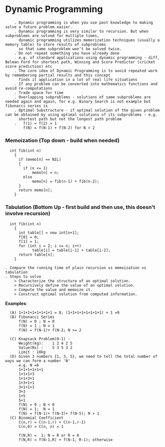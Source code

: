# Dynamic Programming 
```
    . Dynamic programming is when you use past knowledge to making solve a future problem easier.
    . Dynamic programming is very similar to recursion. But when subproblems are solved for multiple times,
      dynamic programming utilizes memorization techniques (usually a memory table) to store results of subproblems
      so that same subproblem won’t be solved twice.
    . Do not repeat something you have already done
    . e.g. of standard applications using dynamic programming - diff, Belman Ford for shortest path, Winning and Score Predictor (cricket score prediction) etc
    . The core idea of Dynamic Programming is to avoid repeated work by remembering partial results and this concept
      finds it application in a lot of real life situations
    . If any problem can be converted into mathematics functions and avoid re-computations
    . Trade space for time
    . Overlapping subproblems - solutions of same subproblems are needed again and again, for e.g. Binary Search is not example but fibonacci series is
    . Optimal Substructure - if optimal solution of the given problem can be obtained by using optimal solutions of its subproblems - e.g.
      shortest path but not the longest path problem
    .   f(1) = f(2) = 1
        f(N) = f(N-1) + f(N-2) for N > 2
```

### Memoization (Top down - build when needed)

      int fib(int n)
        {
          if (memo[n] == NIL)
          {
            if (n <= 1)
                memo[n] = n;
            else
                memo[n] = fib(n-1) + fib(n-2);
          }
          return memo[n];
        }
### Tabulation (Bottom Up - first build and then use, this doesn't involve recursion)
      int fib(int n)
        {
          int table[] = new int[n+1];
          f[0] = 0;
          f[1] = 1;
          for (int i = 2; i <= n; i++)
                table[i] = table[i-1] + table[i-2];
          return table[n];
        }

    . Compare the running time of plain recursion vs memoization vs tabulation
    . Steps to solve
        > Characterize the structure of an optimal solution.
        > Recursively define the value of an optimal solution.
        > Compute the value and memoize it.
        > Construct optimal solution from computed information.


**Examples**:

      (A) 1+1+1+1+1+1+1+1 = 8; (1+1+1+1+1+1+1+1) + 1 =9
      (B) Fibonacci Series
          f(N) = 0 ; N = 0
          f(N) = 1 ; N = 1
          f(N) = f(N-1)+ f(N-2; N >= 2

      (C) Knapsack Problem(0-1) -
          Weight(kg):    1 2 4 2 5
          Value(Rs) :    5 3 5 3 2
          Limit : 10kg
      (D) Given 3 numbers {1, 3, 5}, we need to tell the total number of ways we can form a number 'N'
          e.g. N =6
          1+1+1+1+1+1
          1+1+1+3
          1+1+3+1
          1+3+1+1
          3+1+1+1
          3+3
          1+5
          5+1
          f(N) = 0 ; N < 0
          f(N) = 1;  N = 1
          f(N) = f(N-1)+ f(N-3)+ f(N-5); N > 1
      (C) Binomial Coefficient
          C(n,r) = C(n-1,r) + C(n-1,r-1)
          C(n,0) = C(n, n) = 1

          f(N,R) =  1; N = R or R = 0
          f(N,R) = f(N-1,R) + f(N-1, R-1); otherwise
